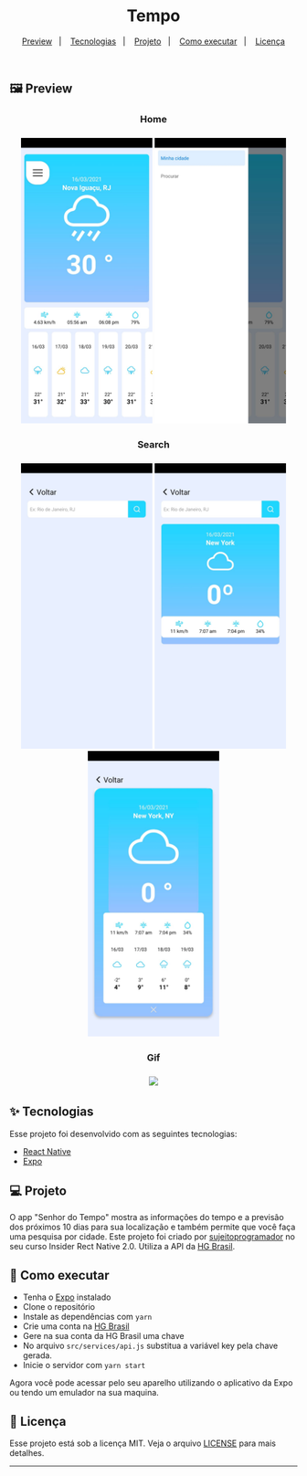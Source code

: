 <h1 align="center">
  Tempo
</h1>

<p align="center">
  <a href="#-preview">Preview</a>&nbsp;&nbsp;&nbsp;|&nbsp;&nbsp;&nbsp;
  <a href="#-tecnologias">Tecnologias</a>&nbsp;&nbsp;&nbsp;|&nbsp;&nbsp;&nbsp;
  <a href="#-projeto">Projeto</a>&nbsp;&nbsp;&nbsp;|&nbsp;&nbsp;&nbsp;
  <a href="#-como-executar">Como executar</a>&nbsp;&nbsp;&nbsp;|&nbsp;&nbsp;&nbsp;
  <a href="#-licença">Licença</a>
</p>

<br>

 ## 🖼️ Preview
 <div align="center">
 <h3>Home<h3/>
  <img height = "500px" src="./assets/Home.jpeg"/>
  <img height = "500px" src="./assets/Navigation.jpeg"/>
  </div>
   <div align="center">
   <h3>Search<h3/>
  <img height = "500px" src="./assets/Search.jpeg"/>
 <img height = "500px" src="./assets/SearchWithCity.jpeg"/>
<img height = "500px" src="./assets/Modal.jpeg"/>  
 </div>
 <div align="center">

<h3>Gif<h3/>
<img width = "32%" src="./assets/preview.gif"/>
 </div>


## ✨ Tecnologias

Esse projeto foi desenvolvido com as seguintes tecnologias:

- [React Native](https://reactnative.dev/)
- [Expo](https://expo.io/)

## 💻 Projeto


O app "Senhor do Tempo" mostra as informações do tempo e a previsão dos próximos 10 dias  para sua localização e também permite que você faça uma pesquisa por cidade.
Este projeto foi criado por [sujeitoprogramador](https://www.instagram.com/sujeitoprogramador/) no seu curso Insider Rect Native 2.0. Utiliza a API da [HG Brasil](https://hgbrasil.com/).

## 🚀 Como executar

- Tenha o [Expo](https://expo.io/) instalado
- Clone o repositório
- Instale as dependências com `yarn`
- Crie uma conta na [HG Brasil](https://hgbrasil.com/)
- Gere na sua conta da HG Brasil uma chave
- No arquivo `src/services/api.js` substitua a variável key  pela chave gerada.
- Inicie o servidor com `yarn start`

Agora você pode acessar pelo seu aparelho utilizando o aplicativo da Expo ou tendo um emulador na sua maquina.

## 📄 Licença

Esse projeto está sob a licença MIT. Veja o arquivo [LICENSE](LICENSE.md) para mais detalhes.

---
